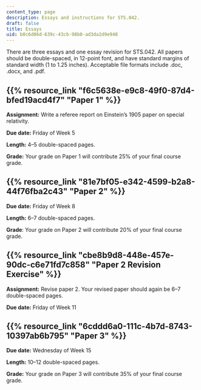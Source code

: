 ```yaml
---
content_type: page
description: Essays and instructions for STS.042.
draft: false
title: Essays
uid: b0c6d06d-639c-43cb-98b0-ad3da2d9e948
---
```

There are three essays and one essay revision for STS.042. All papers should be double-spaced, in 12-point font, and have standard margins of standard width (1 to 1.25 inches). Acceptable file formats include .doc, .docx, and .pdf.

## {{% resource_link "f6c5638e-e9c8-49f0-87d4-bfed19acd4f7" "Paper 1" %}}

**Assignment:** Write a referee report on Einstein’s 1905 paper on special relativity.

**Due date:** Friday of Week 5

**Length:** 4–5 double-spaced pages. 

**Grade:** Your grade on Paper 1 will contribute 25% of your final course grade.

## {{% resource_link "81e7bf05-e342-4599-b2a8-44f76fba2c43" "Paper 2" %}}

**Due date:** Friday of Week 8

**Length:** 6–7 double-spaced pages. 

**Grade**: Your grade on Paper 2 will contribute 20% of your final course grade.

## {{% resource_link "cbe8b9d8-448e-457e-90dc-c6e71fd7c858" "Paper 2 Revision Exercise" %}}

**Assignment:** Revise paper 2. Your revised paper should again be 6–7 double-spaced pages.

**Due date:** Friday of Week 11

## {{% resource_link "6cddd6a0-111c-4b7d-8743-10397ab6b795" "Paper 3" %}}

**Due date:** Wednesday of Week 15

**Length:** 10–12 double-spaced pages. 

**Grade:** Your grade on Paper 3 will contribute 35% of your final course grade.